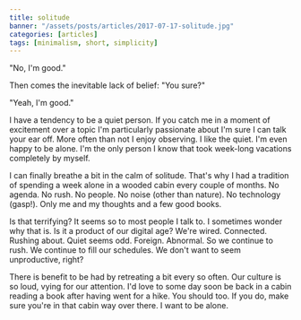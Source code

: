 ```yaml
---
title: solitude
banner: "/assets/posts/articles/2017-07-17-solitude.jpg"
categories: [articles]
tags: [minimalism, short, simplicity]
---
```


"No, I'm good."

Then comes the inevitable lack of belief: "You sure?"

"Yeah, I'm good."

I have a tendency to be a quiet person. If you catch me in a moment of excitement over a topic I'm particularly passionate about I'm sure I can talk your ear off. More often than not I enjoy observing. I like the quiet. I'm even happy to be alone. I'm the only person I know that took week-long vacations completely by myself.

I can finally breathe a bit in the calm of solitude. That's why I had a tradition of spending a week alone in a wooded cabin every couple of months. No agenda. No rush. No people. No noise (other than nature). No technology (gasp!). Only me and my thoughts and a few good books.

Is that terrifying? It seems so to most people I talk to. I sometimes wonder why that is. Is it a product of our digital age? We're wired. Connected. Rushing about. Quiet seems odd. Foreign. Abnormal. So we continue to rush. We continue to fill our schedules. We don't want to seem unproductive, right?

There is benefit to be had by retreating a bit every so often. Our culture is so loud, vying for our attention. I'd love to some day soon be back in a cabin reading a book after having went for a hike. You should too. If you do, make sure you're in that cabin way over there. I want to be alone.
